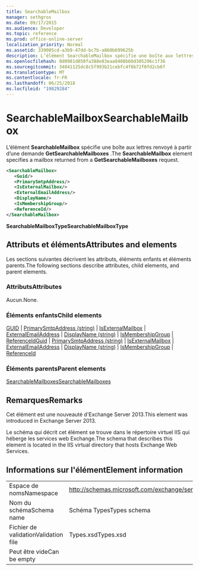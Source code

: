 ```yaml
---
title: SearchableMailbox
manager: sethgros
ms.date: 09/17/2015
ms.audience: Developer
ms.topic: reference
ms.prod: office-online-server
localization_priority: Normal
ms.assetid: 339005cd-a3b9-47dd-bc7b-a860b699625b
description: L’élément SearchableMailbox spécifie une boîte aux lettres renvoyé à partir d’une demande GetSearchableMailboxes.
ms.openlocfilehash: 0d0981d050fa388e83eaa8408b60d305296c1f36
ms.sourcegitcommit: 34041125dc8c5f993b21cebfc4f8b72f0fd2cb6f
ms.translationtype: MT
ms.contentlocale: fr-FR
ms.lasthandoff: 06/25/2018
ms.locfileid: "19829284"
---
```

# <a name="searchablemailbox"></a><span data-ttu-id="5607a-103">SearchableMailbox</span><span class="sxs-lookup"><span data-stu-id="5607a-103">SearchableMailbox</span></span>

<span data-ttu-id="5607a-104">L’élément **SearchableMailbox** spécifie une boîte aux lettres renvoyé à partir d’une demande **GetSearchableMailboxes** .</span><span class="sxs-lookup"><span data-stu-id="5607a-104">The **SearchableMailbox** element specifies a mailbox returned from a **GetSearchableMailboxes** request.</span></span> 
  
```XML
<SearchableMailbox>
   <Guid/>
   <PrimarySmtpAddress/>
   <IsExternalMailbox/>
   <ExternalEmailAddress/>
   <DisplayName/>
   <IsMembershipGroup/>
   <ReferenceId/>
</SearchableMailbox>
```

 <span data-ttu-id="5607a-105">**SearchableMailboxType**</span><span class="sxs-lookup"><span data-stu-id="5607a-105">**SearchableMailboxType**</span></span>
## <a name="attributes-and-elements"></a><span data-ttu-id="5607a-106">Attributs et éléments</span><span class="sxs-lookup"><span data-stu-id="5607a-106">Attributes and elements</span></span>

<span data-ttu-id="5607a-107">Les sections suivantes décrivent les attributs, éléments enfants et éléments parents.</span><span class="sxs-lookup"><span data-stu-id="5607a-107">The following sections describe attributes, child elements, and parent elements.</span></span>
  
### <a name="attributes"></a><span data-ttu-id="5607a-108">Attributs</span><span class="sxs-lookup"><span data-stu-id="5607a-108">Attributes</span></span>

<span data-ttu-id="5607a-109">Aucun.</span><span class="sxs-lookup"><span data-stu-id="5607a-109">None.</span></span>
  
### <a name="child-elements"></a><span data-ttu-id="5607a-110">Éléments enfants</span><span class="sxs-lookup"><span data-stu-id="5607a-110">Child elements</span></span>

<span data-ttu-id="5607a-111">[GUID](guid-ex15websvcsotherref.md) | [PrimarySmtpAddress (string)](primarysmtpaddress-string.md) | [IsExternalMailbox](isexternalmailbox.md) | [ExternalEmailAddress](externalemailaddress.md) | [DisplayName (string)](displayname-string.md) | [IsMembershipGroup](ismembershipgroup.md)  |  [ ReferenceId](referenceid.md)</span><span class="sxs-lookup"><span data-stu-id="5607a-111">[Guid](guid-ex15websvcsotherref.md) | [PrimarySmtpAddress (string)](primarysmtpaddress-string.md) | [IsExternalMailbox](isexternalmailbox.md) | [ExternalEmailAddress](externalemailaddress.md) | [DisplayName (string)](displayname-string.md) | [IsMembershipGroup](ismembershipgroup.md) | [ReferenceId](referenceid.md)</span></span>
  
### <a name="parent-elements"></a><span data-ttu-id="5607a-112">Éléments parents</span><span class="sxs-lookup"><span data-stu-id="5607a-112">Parent elements</span></span>

[<span data-ttu-id="5607a-113">SearchableMailboxes</span><span class="sxs-lookup"><span data-stu-id="5607a-113">SearchableMailboxes</span></span>](searchablemailboxes.md)
  
## <a name="remarks"></a><span data-ttu-id="5607a-114">Remarques</span><span class="sxs-lookup"><span data-stu-id="5607a-114">Remarks</span></span>

<span data-ttu-id="5607a-115">Cet élément est une nouveauté d'Exchange Server 2013.</span><span class="sxs-lookup"><span data-stu-id="5607a-115">This element was introduced in Exchange Server 2013.</span></span>
  
<span data-ttu-id="5607a-116">Le schéma qui décrit cet élément se trouve dans le répertoire virtuel IIS qui héberge les services web Exchange.</span><span class="sxs-lookup"><span data-stu-id="5607a-116">The schema that describes this element is located in the IIS virtual directory that hosts Exchange Web Services.</span></span>
  
## <a name="element-information"></a><span data-ttu-id="5607a-117">Informations sur l'élément</span><span class="sxs-lookup"><span data-stu-id="5607a-117">Element information</span></span>

|||
|:-----|:-----|
|<span data-ttu-id="5607a-118">Espace de noms</span><span class="sxs-lookup"><span data-stu-id="5607a-118">Namespace</span></span>  <br/> |http://schemas.microsoft.com/exchange/services/2006/types  <br/> |
|<span data-ttu-id="5607a-119">Nom du schéma</span><span class="sxs-lookup"><span data-stu-id="5607a-119">Schema name</span></span>  <br/> |<span data-ttu-id="5607a-120">Schéma Types</span><span class="sxs-lookup"><span data-stu-id="5607a-120">Types schema</span></span>  <br/> |
|<span data-ttu-id="5607a-121">Fichier de validation</span><span class="sxs-lookup"><span data-stu-id="5607a-121">Validation file</span></span>  <br/> |<span data-ttu-id="5607a-122">Types.xsd</span><span class="sxs-lookup"><span data-stu-id="5607a-122">Types.xsd</span></span>  <br/> |
|<span data-ttu-id="5607a-123">Peut être vide</span><span class="sxs-lookup"><span data-stu-id="5607a-123">Can be empty</span></span>  <br/> ||
   

